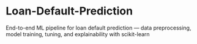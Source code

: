 # Loan-Default-Prediction
End-to-end ML pipeline for loan default prediction — data preprocessing, model training, tuning, and explainability with scikit-learn

